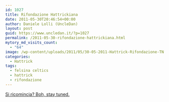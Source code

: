 ```yaml
---
id: 1027
title: Rifondazione Hattrickiana
date: 2011-05-30T20:46:54+00:00
author: Daniele Lolli (UncleDan)
layout: post
guid: https://www.uncledan.it/?p=1027
permalink: /2011-05-30-rifondazione-hattrickiana.html
mytory_md_visits_count:
  - "64"
image: /wp-content/uploads/2011/05/30-05-2011-Hattrick-Rifondazione-TN.png
categories:
  - Hattrick
tags:
  - felsina celtics
  - hattrick
  - rifondazione
---
```

<a title="Rifondazione Hattrickiana" href="https://www.uncledan.it/wp-content/uploads/2011/05/30-05-2011-Hattrick-Rifondazione.png" target="_blank">Si ricomincia? Boh, stay tuned.</a>
